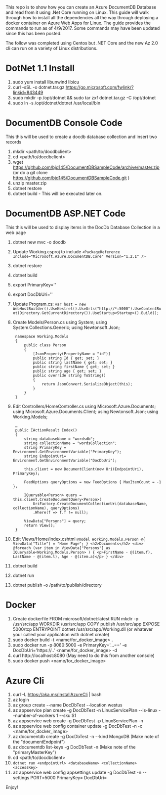 This repo is to show how you can create an Azure DocumentDB Database and read from it using .Net Core running on Linux.  This guide will walk through how to install all the dependencies  all the way through deploying a docker container on Azure Web Apps for Linux. The guide provides the commands to run as of 4/9/2017. Some commands may have been updated since this has been posted. 

The follow was completed using Centos but .NET Core and the new Az 2.0 cli can run on a variety of Linux distributions. 

DotNet 1.1 Install 
==================
1. sudo yum install libunwind libicu
2. curl -sSL -o dotnet.tar.gz https://go.microsoft.com/fwlink/?linkid=843449
3. sudo mkdir -p /opt/dotnet && sudo tar zxf dotnet.tar.gz -C /opt/dotnet
4. sudo ln -s /opt/dotnet/dotnet /usr/local/bin

DocumentDB Console Code
==================
This this will be used to create a docdb database collection and insert two records
1. mkdir <path/to/docdbclient>
2. cd <path/to/docdbclient>
3. wget https://github.com/bjd145/DocumentDBSampleCode/archive/master.zip (or do a git clone https://github.com/bjd145/DocumentDBSampleCode.git )
4. unzip master.zip
5. dotnet restore
6. dotnet build - This will be executed later on.
	   
DocumentDB ASP.NET Code
==================
This this will be used to display items in the DocDb Database Collection in a web page 
1. dotnet new mvc -o docdb 
2. Update Working.csproj to include `<PackageReference Include="Microsoft.Azure.DocumentDB.Core" Version="1.2.1" />`
3. dotnet restore 
4. dotnet build
5. export PrimaryKey=''
6. export DocDbUri=''
7. Update Program.cs: `var host = new WebHostBuilder().UseKestrel().UseUrls("http://*:5000").UseContentRoot(Directory.GetCurrentDirectory()).UseStartup<Startup>().Build();`
8. Create Models/Person.cs
		using System;
		using System.Collections.Generic;
		using Newtonsoft.Json;
		
		namespace Working.Models
		{
			public class Person
			{
				[JsonProperty(PropertyName = "id")]
				public string Id { get; set; }
				public string lastName { get; set; }
				public string firstName { get; set; }
				public string age { get; set; }
				public override string ToString()
				{
					return JsonConvert.SerializeObject(this);
				}
			}
		}
9. Edit Controllers/HomeController.cs
	using Microsoft.Azure.Documents;
	using Microsoft.Azure.Documents.Client;
		using Newtonsoft.Json;
		using Working.Models;
	
		…
		public IActionResult Index()
		{
			string databaseName = "wordsdb";
			string collectionName = "wordsCollection";
			string PrimaryKey = Environment.GetEnvironmentVariable("PrimaryKey");
			string EndpointUri= Environment.GetEnvironmentVariable("DocDbUri");
			
			this.client = new DocumentClient(new Uri(EndpointUri), PrimaryKey);
			
			FeedOptions queryOptions = new FeedOptions { MaxItemCount = -1 };
			
			IQueryable<Person> query = this.client.CreateDocumentQuery<Person>(
				UriFactory.CreateDocumentCollectionUri(databaseName, collectionName), queryOptions)
				.Where(f => f.f != null);
			
			ViewData["Persons"] = query;
			return View();`
		}	
10. Edit Views/Home/Index.cshtml
		`@model Working.Models.Person
		@{
			ViewData["Title"] = "Home Page";
		}
		<h2>Documents</h2>
		<div>
			@foreach (var item in ViewData["Persons"] as IQueryable<Working.Models.Person> ) {
			<p>FirstName - @(item.f), LastName - @(item.l), Age - @(item.a)</p>
		}
		</div>`
11. dotnet build
12. dotnet run
13. dotnet publish -o /path/to/publish/directory
	
Docker
======
1. Create dockerfile 
	FROM microsoft/dotnet:latest
	RUN mkdir -p /usr/src/app
	WORKDIR /usr/src/app
	COPY publish /usr/src/app
	EXPOSE 5000/tcp
	ENTRYPOINT dotnet /usr/src/app/Working.dll (or whatever your called your application with dotnet create)
2. sudo docker build -t <name/for_docker_image> .
3. sudo docker run -p 8080:5000 -e PrimaryKey='…==' -e DocDbUri='https://..' <name/for_docker_image> -d
4. curl http://localhost:8080 (May need to do this from another console)
5. sudo docker push <name/for_docker_image>

Azure Cli
=========
1. curl -L https://aka.ms/InstallAzureCli | bash
2. az login 
3. az group create --name DocDbTest --location westus
4. az appservice plan create -g DocDbTest -n LinuxServicePlan --is-linux --number-of-workers 1 --sku S1
5. az appservice web create -g DocDbTest -p LinuxServicePlan -n <uniqueName>
6. az appservice web config container update -g DocDbTest -n  <uniqueName> -c <name/for_docker_image>
7. az documentdb create -g DocDbTest -n <uniqueName> --kind MongoDB (Make note of the "documentEndpoint")
8. az documentdb list-keys -g DocDbTest -n <uniqueName> (Make note of the "primaryMasterKey")
9. cd <path/to/docdbclient>
10. `dotnet run <endpointUrl> <databaseName> <collectionName> <accessKey>`
11. az appservice web config appsettings update -g DocDbTest -n <uniqueName> --settings PORT=5000 PrimaryKey=<accessKey> DocDbUri=<endpointUrl>

Enjoy!
